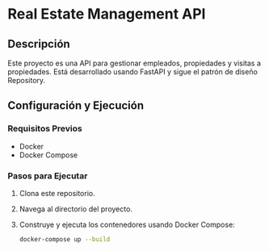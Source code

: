 # Real Estate Management API

## Descripción

Este proyecto es una API para gestionar empleados, propiedades y visitas a propiedades. Está desarrollado usando FastAPI y sigue el patrón de diseño Repository.

## Configuración y Ejecución

### Requisitos Previos

- Docker
- Docker Compose

### Pasos para Ejecutar

1. Clona este repositorio.
2. Navega al directorio del proyecto.
3. Construye y ejecuta los contenedores usando Docker Compose:

   ```sh
   docker-compose up --build

